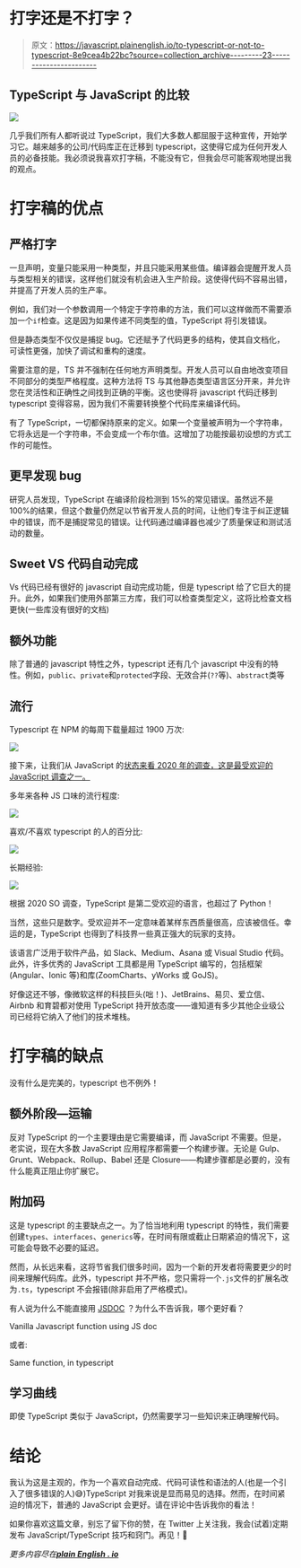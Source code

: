 # 打字还是不打字？

> 原文：<https://javascript.plainenglish.io/to-typescript-or-not-to-typescript-8e9cea4b22bc?source=collection_archive---------23----------------------->

## TypeScript 与 JavaScript 的比较

![](img/0c58b7f827e76572da1567d82299eb4f.png)

几乎我们所有人都听说过 TypeScript，我们大多数人都屈服于这种宣传，开始学习它。越来越多的公司/代码库正在迁移到 typescript，这使得它成为任何开发人员的必备技能。我必须说我喜欢打字稿，不能没有它，但我会尽可能客观地提出我的观点。

# 打字稿的优点

## 严格打字

一旦声明，变量只能采用一种类型，并且只能采用某些值。编译器会提醒开发人员与类型相关的错误，这样他们就没有机会进入生产阶段。这使得代码不容易出错，并提高了开发人员的生产率。

例如，我们对一个参数调用一个特定于字符串的方法，我们可以这样做而不需要添加一个`if`检查。这是因为如果传递不同类型的值，TypeScript 将引发错误。

但是静态类型不仅仅是捕捉 bug。它还赋予了代码更多的结构，使其自文档化，可读性更强，加快了调试和重构的速度。

需要注意的是，TS 并不强制在任何地方声明类型。开发人员可以自由地改变项目不同部分的类型严格程度。这种方法将 TS 与其他静态类型语言区分开来，并允许您在灵活性和正确性之间找到正确的平衡。这也使得将 javascript 代码迁移到 typescript 变得容易，因为我们不需要转换整个代码库来编译代码。

有了 TypeScript，一切都保持原来的定义。如果一个变量被声明为一个字符串，它将永远是一个字符串，不会变成一个布尔值。这增加了功能按最初设想的方式工作的可能性。

## 更早发现 bug

研究人员发现，TypeScript 在编译阶段检测到 15%的常见错误。虽然远不是 100%的结果，但这个数量仍然足以节省开发人员的时间，让他们专注于纠正逻辑中的错误，而不是捕捉常见的错误。让代码通过编译器也减少了质量保证和测试活动的数量。

## Sweet VS 代码自动完成

Vs 代码已经有很好的 javascript 自动完成功能，但是 typescript 给了它巨大的提升。此外，如果我们使用外部第三方库，我们可以检查类型定义，这将比检查文档更快(一些库没有很好的文档)

## 额外功能

除了普通的 javascript 特性之外，typescript 还有几个 javascript 中没有的特性。例如，`public`、`private`和`protected`字段、无效合并(`??`等)、`abstract`类等

## 流行

Typescript 在 NPM 的每周下载量超过 1900 万次:

![](img/30f6959d7984b10d7a856657230fae6f.png)

接下来，让我们从 JavaScript 的[状态来看 2020 年的调查，这是最受欢迎的 JavaScript 调查之一。](https://2020.stateofjs.com/en-US/)

多年来各种 JS 口味的流行程度:

![](img/4c88ceb9027b5582c5e11095498f47fd.png)

喜欢/不喜欢 typescript 的人的百分比:

![](img/581f9208539288180c5423a5f5016760.png)

长期经验:

![](img/b71fe93cb11048a18e6588cdda4e6038.png)

根据 2020 SO 调查，TypeScript 是第二受欢迎的语言，也超过了 Python！

当然，这些只是数字。受欢迎并不一定意味着某样东西质量很高，应该被信任。幸运的是，TypeScript 也得到了科技界一些真正强大的玩家的支持。

该语言广泛用于软件产品，如 Slack、Medium、Asana 或 Visual Studio 代码。此外，许多优秀的 JavaScript 工具都是用 TypeScript 编写的，包括框架(Angular、Ionic 等)和库(ZoomCharts、yWorks 或 GoJS)。

好像这还不够，像微软这样的科技巨头(咄！)、JetBrains、易贝、爱立信、Airbnb 和育碧都对使用 TypeScript 持开放态度——谁知道有多少其他企业级公司已经将它纳入了他们的技术堆栈。

# 打字稿的缺点

没有什么是完美的，typescript 也不例外！

## 额外阶段—运输

反对 TypeScript 的一个主要理由是它需要编译，而 JavaScript 不需要。但是，老实说，现在大多数 JavaScript 应用程序都需要一个构建步骤。无论是 Gulp、Grunt、Webpack、Rollup、Babel 还是 Closure——构建步骤都是必要的，没有什么能真正阻止你扩展它。

## 附加码

这是 typescript 的主要缺点之一。为了恰当地利用 typescript 的特性，我们需要创建`types`、`interfaces`、`generics`等，在时间有限或截止日期紧迫的情况下，这可能会导致不必要的延迟。

然而，从长远来看，这将节省我们很多时间，因为一个新的开发者将需要更少的时间来理解代码库。此外，typescript 并不严格，您只需将一个`.js`文件的扩展名改为`.ts`，typescript 不会报错(除非启用了严格模式)。

有人说为什么不能直接用 [JSDOC](https://jsdoc.app/) ？为什么不告诉我，哪个更好看？

Vanilla Javascript function using JS doc

或者:

Same function, in typescript

## 学习曲线

即使 TypeScript 类似于 JavaScript，仍然需要学习一些知识来正确理解代码。

# 结论

我认为这是主观的，作为一个喜欢自动完成、代码可读性和语法的人(也是一个引入了很多错误的人)😅)TypeScript 对我来说是显而易见的选择。然而，在时间紧迫的情况下，普通的 JavaScript 会更好。请在评论中告诉我你的看法！

如果你喜欢这篇文章，别忘了留下你的赞，在 Twitter 上关注我，我会(试着)定期发布 JavaScript/TypeScript 技巧和窍门。再见！🤟

*更多内容尽在*[***plain English . io***](http://plainenglish.io/)
